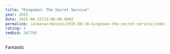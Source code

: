 ```yaml
---
title: "Kingsman: The Secret Service"
year: 2015
date: 2015-08-15T23:00:00.000Z
permalink: /almanac/movies/2015-08-16-kingsman-the-secret-service/index.html
rating: 3
tmdbid: 207703
---
```


Fantastic
